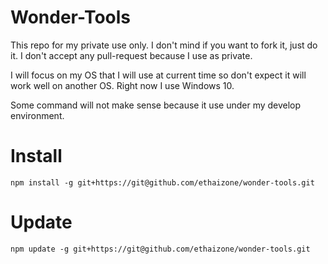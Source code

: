 # Wonder-Tools
This repo for my private use only. I don't mind if you want to fork it, just do it. I don't accept any pull-request because I use as private.

I will focus on my OS that I will use at current time so don't expect it will work well on another OS. Right now I use Windows 10.

Some command will not make sense because it use under my develop environment.

# Install
`npm install -g git+https://git@github.com/ethaizone/wonder-tools.git`

# Update
`npm update -g git+https://git@github.com/ethaizone/wonder-tools.git`